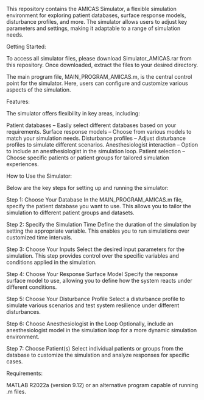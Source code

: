 This repository contains the AMICAS Simulator, a flexible simulation environment 
for exploring patient databases, surface response models, disturbance profiles, and more. 
The simulator allows users to adjust key parameters and settings, 
making it adaptable to a range of simulation needs.

Getting Started:

To access all simulator files, please download Simulator_AMICAS.rar from this repository. 
Once downloaded, extract the files to your desired directory.

The main program file, MAIN_PROGRAM_AMICAS.m, is the central control point for the simulator. 
Here, users can configure and customize various aspects of the simulation.

Features:

The simulator offers flexibility in key areas, including:

Patient databases – Easily select different databases based on your requirements.
Surface response models – Choose from various models to match your simulation needs.
Disturbance profiles – Adjust disturbance profiles to simulate different scenarios.
Anesthesiologist interaction – Option to include an anesthesiologist in the simulation loop.
Patient selection – Choose specific patients or patient groups for tailored simulation experiences.

How to Use the Simulator:

Below are the key steps for setting up and running the simulator:

Step 1: Choose Your Database
In the MAIN_PROGRAM_AMICAS.m file, specify the patient database you want to use. 
This allows you to tailor the simulation to different patient groups and datasets.

Step 2: Specify the Simulation Time
Define the duration of the simulation by setting the appropriate variable. 
This enables you to run simulations over customized time intervals.

Step 3: Choose Your Inputs
Select the desired input parameters for the simulation. 
This step provides control over the specific variables and conditions applied in the simulation.

Step 4: Choose Your Response Surface Model
Specify the response surface model to use, 
allowing you to define how the system reacts under different conditions.

Step 5: Choose Your Disturbance Profile
Select a disturbance profile to simulate various scenarios 
and test system resilience under different disturbances.

Step 6: Choose Anesthesiologist in the Loop
Optionally, include an anesthesiologist model 
in the simulation loop for a more dynamic simulation environment.

Step 7: Choose Patient(s)
Select individual patients or groups from the database 
to customize the simulation and analyze responses for specific cases.

Requirements:

MATLAB R2022a (version 9.12) or an alternative program capable of running .m files.
